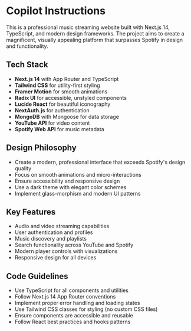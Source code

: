 # Copilot Instructions

<!-- Use this file to provide workspace-specific custom instructions to Copilot. For more details, visit https://code.visualstudio.com/docs/copilot/copilot-customization#_use-a-githubcopilotinstructionsmd-file -->

This is a professional music streaming website built with Next.js 14, TypeScript, and modern design frameworks. The project aims to create a magnificent, visually appealing platform that surpasses Spotify in design and functionality.

## Tech Stack
- **Next.js 14** with App Router and TypeScript
- **Tailwind CSS** for utility-first styling
- **Framer Motion** for smooth animations
- **Radix UI** for accessible, unstyled components
- **Lucide React** for beautiful iconography
- **NextAuth.js** for authentication
- **MongoDB** with Mongoose for data storage
- **YouTube API** for video content
- **Spotify Web API** for music metadata

## Design Philosophy
- Create a modern, professional interface that exceeds Spotify's design quality
- Focus on smooth animations and micro-interactions
- Ensure accessibility and responsive design
- Use a dark theme with elegant color schemes
- Implement glass-morphism and modern UI patterns

## Key Features
- Audio and video streaming capabilities
- User authentication and profiles
- Music discovery and playlists
- Search functionality across YouTube and Spotify
- Modern player controls with visualizations
- Responsive design for all devices

## Code Guidelines
- Use TypeScript for all components and utilities
- Follow Next.js 14 App Router conventions
- Implement proper error handling and loading states
- Use Tailwind CSS classes for styling (no custom CSS files)
- Ensure components are accessible and reusable
- Follow React best practices and hooks patterns
